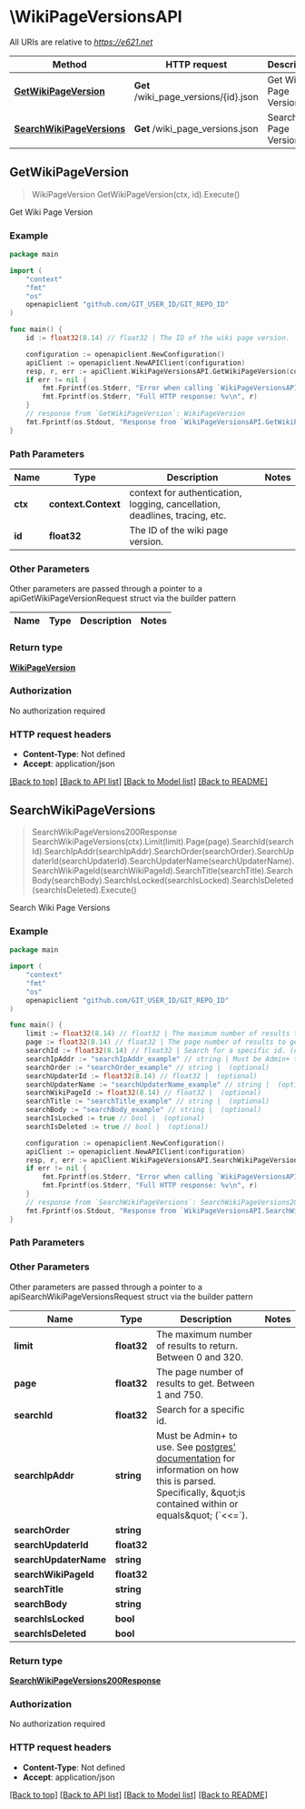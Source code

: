 # \WikiPageVersionsAPI

All URIs are relative to *https://e621.net*

Method | HTTP request | Description
------------- | ------------- | -------------
[**GetWikiPageVersion**](WikiPageVersionsAPI.md#GetWikiPageVersion) | **Get** /wiki_page_versions/{id}.json | Get Wiki Page Version
[**SearchWikiPageVersions**](WikiPageVersionsAPI.md#SearchWikiPageVersions) | **Get** /wiki_page_versions.json | Search Wiki Page Versions



## GetWikiPageVersion

> WikiPageVersion GetWikiPageVersion(ctx, id).Execute()

Get Wiki Page Version

### Example

```go
package main

import (
	"context"
	"fmt"
	"os"
	openapiclient "github.com/GIT_USER_ID/GIT_REPO_ID"
)

func main() {
	id := float32(8.14) // float32 | The ID of the wiki page version.

	configuration := openapiclient.NewConfiguration()
	apiClient := openapiclient.NewAPIClient(configuration)
	resp, r, err := apiClient.WikiPageVersionsAPI.GetWikiPageVersion(context.Background(), id).Execute()
	if err != nil {
		fmt.Fprintf(os.Stderr, "Error when calling `WikiPageVersionsAPI.GetWikiPageVersion``: %v\n", err)
		fmt.Fprintf(os.Stderr, "Full HTTP response: %v\n", r)
	}
	// response from `GetWikiPageVersion`: WikiPageVersion
	fmt.Fprintf(os.Stdout, "Response from `WikiPageVersionsAPI.GetWikiPageVersion`: %v\n", resp)
}
```

### Path Parameters


Name | Type | Description  | Notes
------------- | ------------- | ------------- | -------------
**ctx** | **context.Context** | context for authentication, logging, cancellation, deadlines, tracing, etc.
**id** | **float32** | The ID of the wiki page version. | 

### Other Parameters

Other parameters are passed through a pointer to a apiGetWikiPageVersionRequest struct via the builder pattern


Name | Type | Description  | Notes
------------- | ------------- | ------------- | -------------


### Return type

[**WikiPageVersion**](WikiPageVersion.md)

### Authorization

No authorization required

### HTTP request headers

- **Content-Type**: Not defined
- **Accept**: application/json

[[Back to top]](#) [[Back to API list]](../README.md#documentation-for-api-endpoints)
[[Back to Model list]](../README.md#documentation-for-models)
[[Back to README]](../README.md)


## SearchWikiPageVersions

> SearchWikiPageVersions200Response SearchWikiPageVersions(ctx).Limit(limit).Page(page).SearchId(searchId).SearchIpAddr(searchIpAddr).SearchOrder(searchOrder).SearchUpdaterId(searchUpdaterId).SearchUpdaterName(searchUpdaterName).SearchWikiPageId(searchWikiPageId).SearchTitle(searchTitle).SearchBody(searchBody).SearchIsLocked(searchIsLocked).SearchIsDeleted(searchIsDeleted).Execute()

Search Wiki Page Versions



### Example

```go
package main

import (
	"context"
	"fmt"
	"os"
	openapiclient "github.com/GIT_USER_ID/GIT_REPO_ID"
)

func main() {
	limit := float32(8.14) // float32 | The maximum number of results to return. Between 0 and 320. (optional)
	page := float32(8.14) // float32 | The page number of results to get. Between 1 and 750. (optional)
	searchId := float32(8.14) // float32 | Search for a specific id. (optional)
	searchIpAddr := "searchIpAddr_example" // string | Must be Admin+ to use. See [postgres' documentation](https://www.postgresql.org/docs/9.3/functions-net.html) for information on how this is parsed. Specifically, \"is contained within or equals\" (`<<=`). (optional)
	searchOrder := "searchOrder_example" // string |  (optional)
	searchUpdaterId := float32(8.14) // float32 |  (optional)
	searchUpdaterName := "searchUpdaterName_example" // string |  (optional)
	searchWikiPageId := float32(8.14) // float32 |  (optional)
	searchTitle := "searchTitle_example" // string |  (optional)
	searchBody := "searchBody_example" // string |  (optional)
	searchIsLocked := true // bool |  (optional)
	searchIsDeleted := true // bool |  (optional)

	configuration := openapiclient.NewConfiguration()
	apiClient := openapiclient.NewAPIClient(configuration)
	resp, r, err := apiClient.WikiPageVersionsAPI.SearchWikiPageVersions(context.Background()).Limit(limit).Page(page).SearchId(searchId).SearchIpAddr(searchIpAddr).SearchOrder(searchOrder).SearchUpdaterId(searchUpdaterId).SearchUpdaterName(searchUpdaterName).SearchWikiPageId(searchWikiPageId).SearchTitle(searchTitle).SearchBody(searchBody).SearchIsLocked(searchIsLocked).SearchIsDeleted(searchIsDeleted).Execute()
	if err != nil {
		fmt.Fprintf(os.Stderr, "Error when calling `WikiPageVersionsAPI.SearchWikiPageVersions``: %v\n", err)
		fmt.Fprintf(os.Stderr, "Full HTTP response: %v\n", r)
	}
	// response from `SearchWikiPageVersions`: SearchWikiPageVersions200Response
	fmt.Fprintf(os.Stdout, "Response from `WikiPageVersionsAPI.SearchWikiPageVersions`: %v\n", resp)
}
```

### Path Parameters



### Other Parameters

Other parameters are passed through a pointer to a apiSearchWikiPageVersionsRequest struct via the builder pattern


Name | Type | Description  | Notes
------------- | ------------- | ------------- | -------------
 **limit** | **float32** | The maximum number of results to return. Between 0 and 320. | 
 **page** | **float32** | The page number of results to get. Between 1 and 750. | 
 **searchId** | **float32** | Search for a specific id. | 
 **searchIpAddr** | **string** | Must be Admin+ to use. See [postgres&#39; documentation](https://www.postgresql.org/docs/9.3/functions-net.html) for information on how this is parsed. Specifically, \&quot;is contained within or equals\&quot; (&#x60;&lt;&lt;&#x3D;&#x60;). | 
 **searchOrder** | **string** |  | 
 **searchUpdaterId** | **float32** |  | 
 **searchUpdaterName** | **string** |  | 
 **searchWikiPageId** | **float32** |  | 
 **searchTitle** | **string** |  | 
 **searchBody** | **string** |  | 
 **searchIsLocked** | **bool** |  | 
 **searchIsDeleted** | **bool** |  | 

### Return type

[**SearchWikiPageVersions200Response**](SearchWikiPageVersions200Response.md)

### Authorization

No authorization required

### HTTP request headers

- **Content-Type**: Not defined
- **Accept**: application/json

[[Back to top]](#) [[Back to API list]](../README.md#documentation-for-api-endpoints)
[[Back to Model list]](../README.md#documentation-for-models)
[[Back to README]](../README.md)

